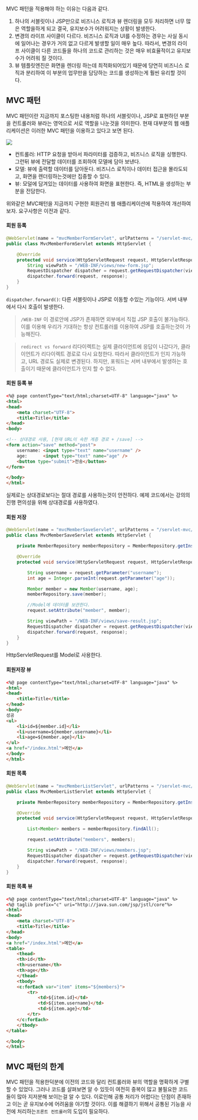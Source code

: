 MVC 패턴을 적용해야 하는 이유는 다음과 같다.

1. 하나의 서블릿이나 JSP만으로 비즈니스 로직과 뷰 렌더링을 모두 처리하면 너무 많은 역할을하게 되고 결국, 유지보수가 어려워지는 상황이 발생한다.
2. 변경의 라이프 사이클이 다르다. 비즈니스 로직과 UI를 수정하는 경우는 사실 동시에 일어나는 경우가 거의 없고 다르게 발생할 일이 매우 높다. 따라서, 변경의 라이프 사이클이 다른 코드들을 하나의 코드로 관리하는 것은 매우 비효율적이고 유지보수가 어려워 질 것이다.
3. 뷰 템플릿엔진은 화면을 렌더링 하는데 최적화되어있기 때문에 당연히 비즈니스 로직과 분리하여 이 부분의 업무만을 담당하는 코드를 생성하는게 훨씬 유리할 것이다.

## MVC 패턴
MVC 패턴이란 지금까지 포스팅한 내용처럼 하나의 서블릿이나, JSP로 표현하던 부분을 컨트롤러와 뷰라는 영억으로 서로 역할을 나눈것을 의미한다. 현재 대부분의 웹 애플리케이션은 이러한 MVC 패턴을 이용하고 있다고 보면 된다.

![](https://velog.velcdn.com/images/gwoprk/post/25698ae4-66a3-4a65-af32-5ed09c4595e2/image.png)
- 컨트롤러: HTTP 요청을 받아서 파라미터를 검증하고, 비즈니스 로직을 싱행한다. 그런뒤 뷰에 전달할 데이터를 조회하여 모델에 담아 보낸다.
- 모델: 뷰에 출력할 데이터를 담아둔다. 비즈니스 로직이나 데이터 접근을 몰라도되고, 화면을 렌더링하는것에만 집중할 수 있다.
- 뷰: 모덜에 담겨있는 데이터를 사용하여 화면을 표현한다. 즉, HTML을 생성하는 부분을 전담한다.

위와같은 MVC패턴을 지금까지 구현한 회원관리 웹 애플리케이션에 적용하여 개선하여보자. 요구사항은 이전과 같다.

#### 회원 등록
```java
@WebServlet(name = "mvcMemberFormServlet", urlPatterns = "/servlet-mvc/members/new-form")
public class MvcMemberFormServlet extends HttpServlet {

    @Override
    protected void service(HttpServletRequest request, HttpServletResponse response) throws ServletException, IOException {
        String viewPath = "/WEB-INF/views/new-form.jsp";
        RequestDispatcher dispatcher = request.getRequestDispatcher(viewPath);
        dispatcher.forward(request, response);
    }
}
```
`dispatcher.forward()`: 다른 서블릿이나 JSP로 이동할 수있는 기능이다. 서버 내부에서 다시 호출이 발생한다.

>`/WEB-INF`
> 이 경로안에 JSP가 존재하면 외부에서 직접 JSP 호출이 불가능하다. 이를 이용해 우리가 기대하는 항상 컨트롤러를 이용하여 JSP를 호출하는것이 가능해진다.

> `redirect vs forward`
> 리다이렉트는 실제 클라이언트에 응답이 나갔다가, 클라이언트가 리다이렉트 경로로 다시 요청한다. 따라서 클라이언트가 인지 가능하고, URL 경로도 실제로 변경된다. 하지만, 포워드는 서버 내부에서 발생하는 호출이기 때문에 클라이언트가 인지 할 수 없다.

#### 회원 등록 뷰
```html
<%@ page contentType="text/html;charset=UTF-8" language="java" %>
<html>
<head>
    <meta charset="UTF-8">
    <title>Title</title>
</head>
<body>

<!-- 상대경로 사용, [현재 URL이 속한 계층 경로 + /save] -->
<form action="save" method="post">
    username: <input type="text" name="username" />
    age:      <input type="text" name="age" />
    <button type="submit">전송</button>
</form>

</body>
</html>
```
실제로는 상대경로보다는 절대 경로를 사용하는것이 안전하다. 예제 코드에서는 강의의 진행 편의성을 위해 상대경로를 사용하였다.

#### 회원 저장
```java
@WebServlet(name = "mvcMemberSaveServlet", urlPatterns = "/servlet-mvc/members/save")
public class MvcMemberSaveServlet extends HttpServlet {

    private MemberRepository memberRepository = MemberRepository.getInstance();

    @Override
    protected void service(HttpServletRequest request, HttpServletResponse response) throws ServletException, IOException {

        String username = request.getParameter("username");
        int age = Integer.parseInt(request.getParameter("age"));

        Member member = new Member(username, age);
        memberRepository.save(member);

        //Model에 데이터를 보관한다.
        request.setAttribute("member", member);

        String viewPath = "/WEB-INF/views/save-result.jsp";
        RequestDispatcher dispatcher = request.getRequestDispatcher(viewPath);
        dispatcher.forward(request, response);
    }
}
```
HttpServletRequest를 Model로 사용한다.

#### 회원저장 뷰
```html
<%@ page contentType="text/html;charset=UTF-8" language="java" %>
<html>
<head>
    <title>Title</title>
</head>
<body>
성공
<ul>
    <li>id=${member.id}</li>
    <li>username=${member.username}</li>
    <li>age=${member.age}</li>
</ul>
<a href="/index.html">메인</a>
</body>
</html>
```

#### 회원 목록
```java
@WebServlet(name = "mvcMemberListServlet", urlPatterns = "/servlet-mvc/members")
public class MvcMemberListServlet extends HttpServlet {

    private MemberRepository memberRepository = MemberRepository.getInstance();

    @Override
    protected void service(HttpServletRequest request, HttpServletResponse response) throws ServletException, IOException {

        List<Member> members = memberRepository.findAll();

        request.setAttribute("members", members);

        String viewPath = "/WEB-INF/views/members.jsp";
        RequestDispatcher dispatcher = request.getRequestDispatcher(viewPath);
        dispatcher.forward(request, response);
    }
}
```

#### 회원 목록 뷰
```html
<%@ page contentType="text/html;charset=UTF-8" language="java" %>
<%@ taglib prefix="c" uri="http://java.sun.com/jsp/jstl/core"%>
<html>
<head>
    <meta charset="UTF-8">
    <title>Title</title>
</head>
<body>
<a href="/index.html">메인</a>
<table>
    <thead>
    <th>id</th>
    <th>username</th>
    <th>age</th>
    </thead>
    <tbody>
    <c:forEach var="item" items="${members}">
        <tr>
            <td>${item.id}</td>
            <td>${item.username}</td>
            <td>${item.age}</td>
        </tr>
    </c:forEach>
    </tbody>
</table>

</body>
</html>
```

## MVC 패턴의 한계
MVC 패턴을 적용한덕분에 이전의 코드와 달리 컨트롤러와 뷰의 역할을 명확하게 구별할 수 있었다.
그러나 코드를 살펴보면 알 수 있듯이 여전히 중복이 많고 불필요한 코드들이 많아 지저분해 보이는걸 알 수 있다. 이로인해 공통 처리가 어렵다는 단점이 존재하고 이는 곧 유지보수에 어려움을 야기할 것이다. 이를 해결하기 위해서 공통된 기능을 사전에 처리하는`프론트 컨트롤러`의 도입이 필요하다.



